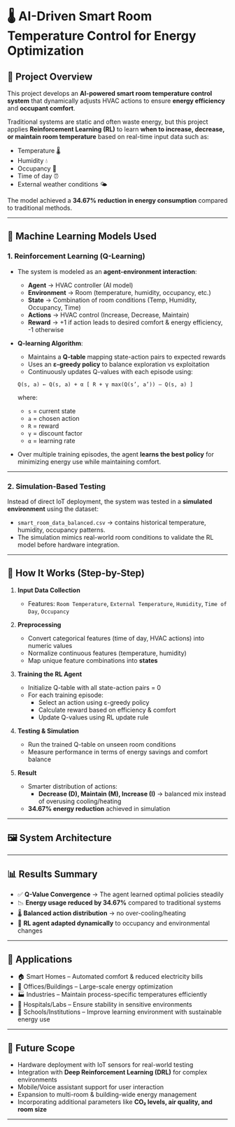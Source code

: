 # 🌡️ AI-Driven Smart Room Temperature Control for Energy Optimization  

## 📌 Project Overview  
This project develops an **AI-powered smart room temperature control system** that dynamically adjusts HVAC actions to ensure **energy efficiency** and **occupant comfort**.  

Traditional systems are static and often waste energy, but this project applies **Reinforcement Learning (RL)** to learn **when to increase, decrease, or maintain room temperature** based on real-time input data such as:  
- Temperature 🌡️  
- Humidity 💧  
- Occupancy 👥  
- Time of day ⏰  
- External weather conditions 🌤️  

The model achieved a **34.67% reduction in energy consumption** compared to traditional methods.  

---

## 🤖 Machine Learning Models Used  

### 1. **Reinforcement Learning (Q-Learning)**  
- The system is modeled as an **agent-environment interaction**:  
  - **Agent** → HVAC controller (AI model)  
  - **Environment** → Room (temperature, humidity, occupancy, etc.)  
  - **State** → Combination of room conditions (Temp, Humidity, Occupancy, Time)  
  - **Actions** → HVAC control (Increase, Decrease, Maintain)  
  - **Reward** → +1 if action leads to desired comfort & energy efficiency, -1 otherwise  

- **Q-learning Algorithm**:  
  - Maintains a **Q-table** mapping state-action pairs to expected rewards  
  - Uses an **ε-greedy policy** to balance exploration vs exploitation  
  - Continuously updates Q-values with each episode using:  

  ```
  Q(s, a) ← Q(s, a) + α [ R + γ max(Q(s’, a’)) – Q(s, a) ]
  ```
  where:  
  - `s` = current state  
  - `a` = chosen action  
  - `R` = reward  
  - `γ` = discount factor  
  - `α` = learning rate  

- Over multiple training episodes, the agent **learns the best policy** for minimizing energy use while maintaining comfort.  

---

### 2. **Simulation-Based Testing**  
Instead of direct IoT deployment, the system was tested in a **simulated environment** using the dataset:  
- `smart_room_data_balanced.csv` → contains historical temperature, humidity, occupancy patterns.  
- The simulation mimics real-world room conditions to validate the RL model before hardware integration.  

---

## 🔬 How It Works (Step-by-Step)  

1. **Input Data Collection**  
   - Features: `Room Temperature`, `External Temperature`, `Humidity`, `Time of Day`, `Occupancy`  

2. **Preprocessing**  
   - Convert categorical features (time of day, HVAC actions) into numeric values  
   - Normalize continuous features (temperature, humidity)  
   - Map unique feature combinations into **states**  

3. **Training the RL Agent**  
   - Initialize Q-table with all state-action pairs = 0  
   - For each training episode:  
     - Select an action using ε-greedy policy  
     - Calculate reward based on efficiency & comfort  
     - Update Q-values using RL update rule  

4. **Testing & Simulation**  
   - Run the trained Q-table on unseen room conditions  
   - Measure performance in terms of energy savings and comfort balance  

5. **Result**  
   - Smarter distribution of actions:  
     - **Decrease (D), Maintain (M), Increase (I)** → balanced mix instead of overusing cooling/heating  
   - **34.67% energy reduction** achieved in simulation  
---

## 🖼️ System Architecture

---

## 📊 Results Summary  

- ✅ **Q-Value Convergence** → The agent learned optimal policies steadily  
- 📉 **Energy usage reduced by 34.67%** compared to traditional systems  
- 🌡️ **Balanced action distribution** → no over-cooling/heating  
- 🧠 **RL agent adapted dynamically** to occupancy and environmental changes  

---

## 📌 Applications  
- 🏠 Smart Homes – Automated comfort & reduced electricity bills  
- 🏢 Offices/Buildings – Large-scale energy optimization  
- 🏭 Industries – Maintain process-specific temperatures efficiently  
- 🏥 Hospitals/Labs – Ensure stability in sensitive environments  
- 🏫 Schools/Institutions – Improve learning environment with sustainable energy use  

---

## 🔮 Future Scope  
- Hardware deployment with IoT sensors for real-world testing  
- Integration with **Deep Reinforcement Learning (DRL)** for complex environments  
- Mobile/Voice assistant support for user interaction  
- Expansion to multi-room & building-wide energy management  
- Incorporating additional parameters like **CO₂ levels, air quality, and room size**  

---
